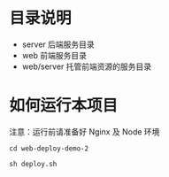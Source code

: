 # 目录说明

- server     后端服务目录
- web        前端服务目录
- web/server 托管前端资源的服务目录

# 如何运行本项目

注意：运行前请准备好 Nginx 及 Node 环境

```
cd web-deploy-demo-2

sh deploy.sh
```